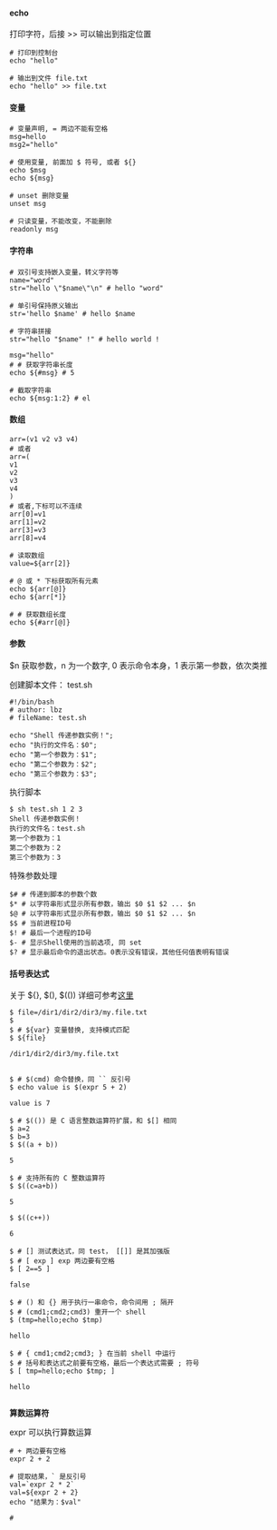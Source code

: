#### echo
打印字符，后接 >> 可以输出到指定位置

```shell
# 打印到控制台
echo "hello"

# 输出到文件 file.txt
echo "hello" >> file.txt
```

#### 变量
```shell
# 变量声明, = 两边不能有空格
msg=hello
msg2="hello"

# 使用变量, 前面加 $ 符号, 或者 ${}
echo $msg
echo ${msg}

# unset 删除变量
unset msg

# 只读变量，不能改变，不能删除
readonly msg
```

#### 字符串
```shell
# 双引号支持嵌入变量，转义字符等
name="word"
str="hello \"$name\"\n" # hello "word"

# 单引号保持原义输出
str='hello $name' # hello $name

# 字符串拼接
str="hello "$name" !" # hello world !

msg="hello"
# # 获取字符串长度
echo ${#msg} # 5

# 截取字符串
echo ${msg:1:2} # el
```

#### 数组
```shell
arr=(v1 v2 v3 v4)
# 或者
arr=(
v1
v2
v3
v4
)
# 或者,下标可以不连续
arr[0]=v1
arr[1]=v2
arr[3]=v3
arr[8]=v4

# 读取数组
value=${arr[2]}

# @ 或 * 下标获取所有元素
echo ${arr[@]}
echo ${arr[*]}

# # 获取数组长度
echo ${#arr[@]}

```

#### 参数
$n 获取参数，n 为一个数字, 0 表示命令本身，1 表示第一参数，依次类推

创建脚本文件： test.sh
```shell
#!/bin/bash
# author: lbz
# fileName: test.sh

echo "Shell 传递参数实例！";
echo "执行的文件名：$0";
echo "第一个参数为：$1";
echo "第二个参数为：$2";
echo "第三个参数为：$3";
```

执行脚本
```shell
$ sh test.sh 1 2 3
Shell 传递参数实例！
执行的文件名：test.sh
第一个参数为：1
第二个参数为：2
第三个参数为：3
```

特殊参数处理

```shell
$# # 传递到脚本的参数个数
$* # 以字符串形式显示所有参数，输出 $0 $1 $2 ... $n
$@ # 以字符串形式显示所有参数，输出 $0 $1 $2 ... $n
$$ # 当前进程ID号 
$! # 最后一个进程的ID号
$- # 显示Shell使用的当前选项, 同 set
$? # 显示最后命令的退出状态。0表示没有错误，其他任何值表明有错误
```

#### 括号表达式
关于 ${}, $(), $(()) 详细可参考[这里](https://www.cnblogs.com/xunbu7/p/6187017.html)

```shell
$ file=/dir1/dir2/dir3/my.file.txt
$
$ # ${var} 变量替换, 支持模式匹配
$ ${file}

/dir1/dir2/dir3/my.file.txt


$ # $(cmd) 命令替换，同 `` 反引号
$ echo value is $(expr 5 + 2)

value is 7

$ # $(()) 是 C 语言整数运算符扩展，和 $[] 相同
$ a=2
$ b=3
$ $((a + b))

5

$ # 支持所有的 C 整数运算符
$ $((c=a+b))

5

$ $((c++))

6

$ # [] 测试表达式，同 test， [[]] 是其加强版
$ # [ exp ] exp 两边要有空格
$ [ 2==5 ]

false

$ # () 和 {} 用于执行一串命令，命令间用 ; 隔开
$ # (cmd1;cmd2;cmd3) 重开一个 shell
$ (tmp=hello;echo $tmp)

hello

$ # { cmd1;cmd2;cmd3; } 在当前 shell 中运行
$ # 括号和表达式之前要有空格，最后一个表达式需要 ; 符号
$ [ tmp=hello;echo $tmp; ]

hello
 
```


**算数运算符**

expr 可以执行算数运算
```shell
# + 两边要有空格
expr 2 + 2

# 提取结果，` 是反引号
val=`expr 2 * 2`
val=${expr 2 + 2}
echo "结果为：$val"

# 

```
